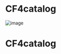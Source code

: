 # CF4catalog

![image](https://user-images.githubusercontent.com/13570487/93035595-a9588000-f5fa-11ea-8e1c-51edc573dca4.png)

# CF4catalog
